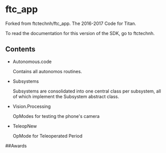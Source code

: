 # ftc_app
Forked from ftctechnh/ftc_app. The 2016-2017 Code for Titan.

To read the documentation for this version of the SDK, go to ftctechnh.

## Contents
- Autonomous.code

  Contains all autonomos routines.
  
- Subsystems
  
  Subsystems are consolidated into one central class per subsystem, all of which implement the Subsystem abstract class.
  
- Vision.Processing

  OpModes for testing the phone's camera

- TeleopNew

  OpMode for Teleoperated Period
  
##Awards
